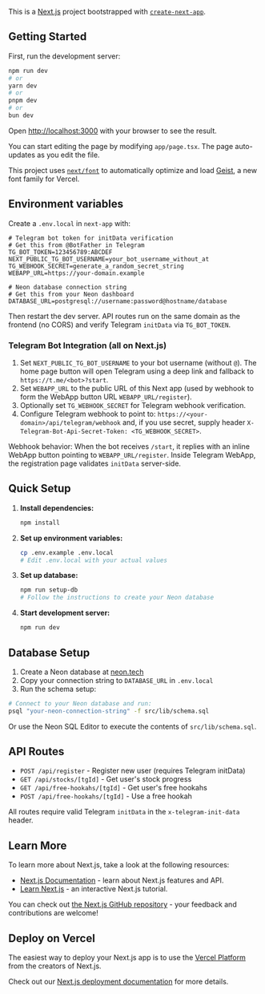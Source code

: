 This is a [Next.js](https://nextjs.org) project bootstrapped with [`create-next-app`](https://nextjs.org/docs/app/api-reference/cli/create-next-app).

## Getting Started

First, run the development server:

```bash
npm run dev
# or
yarn dev
# or
pnpm dev
# or
bun dev
```

Open [http://localhost:3000](http://localhost:3000) with your browser to see the result.

You can start editing the page by modifying `app/page.tsx`. The page auto-updates as you edit the file.

This project uses [`next/font`](https://nextjs.org/docs/app/building-your-application/optimizing/fonts) to automatically optimize and load [Geist](https://vercel.com/font), a new font family for Vercel.

## Environment variables

Create a `.env.local` in `next-app` with:

```
# Telegram bot token for initData verification
# Get this from @BotFather in Telegram
TG_BOT_TOKEN=123456789:ABCDEF
NEXT_PUBLIC_TG_BOT_USERNAME=your_bot_username_without_at
TG_WEBHOOK_SECRET=generate_a_random_secret_string
WEBAPP_URL=https://your-domain.example

# Neon database connection string
# Get this from your Neon dashboard
DATABASE_URL=postgresql://username:password@hostname/database
```

Then restart the dev server. API routes run on the same domain as the frontend (no CORS) and verify Telegram `initData` via `TG_BOT_TOKEN`.

### Telegram Bot Integration (all on Next.js)

1. Set `NEXT_PUBLIC_TG_BOT_USERNAME` to your bot username (without `@`). The home page button will open Telegram using a deep link and fallback to `https://t.me/<bot>?start`.
2. Set `WEBAPP_URL` to the public URL of this Next app (used by webhook to form the WebApp button URL `WEBAPP_URL/register`).
3. Optionally set `TG_WEBHOOK_SECRET` for Telegram webhook verification.
4. Configure Telegram webhook to point to: `https://<your-domain>/api/telegram/webhook` and, if you use secret, supply header `X-Telegram-Bot-Api-Secret-Token: <TG_WEBHOOK_SECRET>`.

Webhook behavior: When the bot receives `/start`, it replies with an inline WebApp button pointing to `WEBAPP_URL/register`. Inside Telegram WebApp, the registration page validates `initData` server-side.

## Quick Setup

1. **Install dependencies:**
   ```bash
   npm install
   ```

2. **Set up environment variables:**
   ```bash
   cp .env.example .env.local
   # Edit .env.local with your actual values
   ```

3. **Set up database:**
   ```bash
   npm run setup-db
   # Follow the instructions to create your Neon database
   ```

4. **Start development server:**
   ```bash
   npm run dev
   ```

## Database Setup

1. Create a Neon database at [neon.tech](https://neon.tech)
2. Copy your connection string to `DATABASE_URL` in `.env.local`
3. Run the schema setup:

```bash
# Connect to your Neon database and run:
psql "your-neon-connection-string" -f src/lib/schema.sql
```

Or use the Neon SQL Editor to execute the contents of `src/lib/schema.sql`.

## API Routes

- `POST /api/register` - Register new user (requires Telegram initData)
- `GET /api/stocks/[tgId]` - Get user's stock progress
- `GET /api/free-hookahs/[tgId]` - Get user's free hookahs
- `POST /api/free-hookahs/[tgId]` - Use a free hookah

All routes require valid Telegram `initData` in the `x-telegram-init-data` header.

## Learn More

To learn more about Next.js, take a look at the following resources:

- [Next.js Documentation](https://nextjs.org/docs) - learn about Next.js features and API.
- [Learn Next.js](https://nextjs.org/learn) - an interactive Next.js tutorial.

You can check out [the Next.js GitHub repository](https://github.com/vercel/next.js) - your feedback and contributions are welcome!

## Deploy on Vercel

The easiest way to deploy your Next.js app is to use the [Vercel Platform](https://vercel.com/new?utm_medium=default-template&filter=next.js&utm_source=create-next-app&utm_campaign=create-next-app-readme) from the creators of Next.js.

Check out our [Next.js deployment documentation](https://nextjs.org/docs/app/building-your-application/deploying) for more details.
